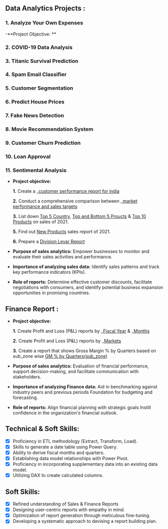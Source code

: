## Data Analytics Projects :
### 1. Analyze Your Own Expenses
-**Project Objective: **
### 2. COVID-19 Data Analysis 
### 3. Titanic Survival Prediction
### 4. Spam Email Classifier 
### 5. Customer Segmentation
### 6. Predict House Prices
### 7. Fake News Detection
### 8. Movie Recommendation System
### 9.  Customer Churn Prediction
### 10. Loan Approval
### 11. Sentimental Analysis



































- **Project objective:** 

    **1.** Create a _[customer performance report for india](https://github.com/AbdulHalikHR/Excel-Sales-Analytics/blob/main/Customer%20Performance%20Report%20for%20India.pdf)

    **2.** Conduct a comprehensive comparison between _[market performance and sales targets](https://github.com/AbdulHalikHR/Excel-Sales-Analytics/blob/main/Market%20Performance%20Vs%20Target.pdf)

    **3.** List down [Top 5 Country](https://github.com/AbdulHalikHR/Excel-Sales-Analytics/blob/main/Top%205%20Country%202021.pdf), [Top and Bottom 5 Proucts](https://github.com/AbdulHalikHR/Excel-Sales-Analytics/blob/main/Top%20and%20Botto%20%20Products.pdf) & [Top 10 Products](https://github.com/AbdulHalikHR/Excel-Sales-Analytics/blob/main/Top%2010%20Products.pdf) on sales of 2021.
  
    **5.** Find out  [New Products](https://github.com/AbdulHalikHR/Excel-Sales-Analytics/blob/main/New%20Products%20-%202021.pdf) sales report of 2021.
  
    **6.** Prepare a [Division Levar Report](https://github.com/AbdulHalikHR/Excel-Sales-Analytics/blob/main/Division%20Levar%20Report.pdf)


- **Purpose of sales analytics:** Empower businesses to monitor and evaluate their sales activities and performance.

- **Importance of analyzing sales data:** Identify sales patterns and track key performance indicators (KPIs).

- **Role of reports:** Determine effective customer discounts, facilitate negotiations with consumers, and identify potential business expansion opportunities in promising countries.


## Finance Report :

- **Project objective:** 

    **1.** Create Profit and Loss (P&L) reports by _[Fiscal Year](https://github.com/AbdulHalikHR/Excel-Sales-Analytics/blob/main/p%26l%20by%20year.pdf) & _[Months](https://github.com/AbdulHalikHR/Excel-Sales-Analytics/blob/main/p%26l%20by%20month.pdf)

    **2.** Create Profit and Loss (P&L) reports by _[Markets](https://github.com/AbdulHalikHR/Excel-Sales-Analytics/blob/main/p%26l%20by%20market.pdf)

    **3.** Create a report that shows Gross Margin % by Quarters based on sub_zone wise [GM % by Quarters(sub_zone)](https://github.com/AbdulHalikHR/Excel-Sales-Analytics/blob/main/GM%25%20by%20Quarters(sub_zone).pdf)


- **Purpose of sales analytics:** Evaluation of financial performance, support decision-making, and facilitate communication with stakeholders.

- **Importance of analyzing Finance data:** Aid in benchmarking against industry peers and previous periods Foundation for budgeting and forecasting.

- **Role of reports:** Align financial planning with strategic goals Instill confidence in the organization's financial outlook.


## Technical & Soft Skills:
- [x]	Proficiency in ETL methodology (Extract, Transform, Load).
- [x]	Skills to generate a date table using Power Query.
- [x]	Ability to derive fiscal months and quarters.
- [x]	Establishing data model relationships with Power Pivot.
- [x]	Proficiency in incorporating supplementary data into an existing data model.
- [x]	Utilizing DAX to create calculated columns.

## Soft Skills:
- [x]	Refined understanding of Sales & Finance Reports
- [x]	Designing user-centric reports with empathy in mind.
- [x]	Optimization of report generation through meticulous fine-tuning.
- [x]	Developing a systematic approach to devising a report building plan.
